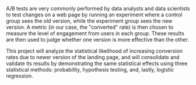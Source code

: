 A/B tests are very commonly performed by data analysts and data scientists to test changes on a web page by running an experiment where a control group sees the old version, while the experiment group sees the new version. A metric (in our case, the "converted" rate) is then chosen to measure the level of engagement from users in each group. These results are then used to judge whether one version is more effective than the other.

This project will analyze the statistical likelihood of increasing conversion rates due to newer version of the landing page, and will consolidate and validate its results by demonstrating the same statistical effects using three statistical methods: probability, hypothesis testing, and, lastly, logistic regression.
